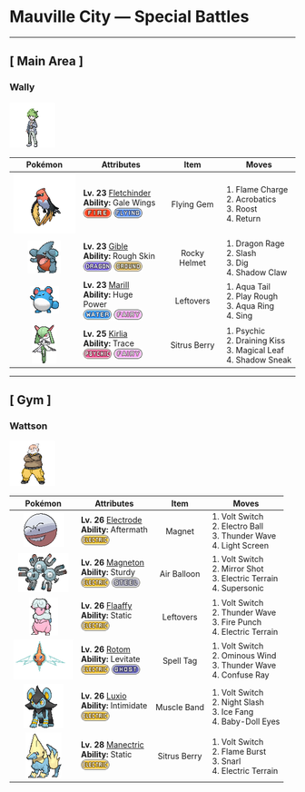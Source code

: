 # Mauville City — Special Battles

---

## [ Main Area ]

### Wally

![Wally](../../assets/important_trainers/wally.png "Wally")

| Pokémon | Attributes | Item | Moves |
|:-------:|------------|:----:|-------|
| ![Fletchinder](../../assets/sprites/fletchinder/front.gif "Fletchinder: The hotter the flame sac on its belly, the faster it can fly, but it takes some time to get the fire going.") | **Lv. 23** [Fletchinder](../../pokemon/fletchinder.md)<br>**Ability:** Gale Wings<br>![fire](../../assets/types/fire.png) ![flying](../../assets/types/flying.png) | Flying Gem | 1. Flame Charge<br>2. Acrobatics<br>3. Roost<br>4. Return |
| ![Gible](../../assets/sprites/gible/front.gif "Gible: It nests in small, horizontal holes in cave walls. It pounces to catch prey that stray too close.") | **Lv. 23** [Gible](../../pokemon/gible.md)<br>**Ability:** Rough Skin<br>![dragon](../../assets/types/dragon.png) ![ground](../../assets/types/ground.png) | Rocky Helmet | 1. Dragon Rage<br>2. Slash<br>3. Dig<br>4. Shadow Claw |
| ![Marill](../../assets/sprites/marill/front.gif "Marill: When fishing for food at the edge of a fast-running stream, Marill wraps its tail around the trunk of a tree. This Pokémon’s tail is flexible and configured to stretch.") | **Lv. 23** [Marill](../../pokemon/marill.md)<br>**Ability:** Huge Power<br>![water](../../assets/types/water.png) ![fairy](../../assets/types/fairy.png) | Leftovers | 1. Aqua Tail<br>2. Play Rough<br>3. Aqua Ring<br>4. Sing |
| ![Kirlia](../../assets/sprites/kirlia/front.gif "Kirlia: Kirlia uses the horns on its head to amplify its psychokinetic power. When the Pokémon uses its power, the air around it becomes distorted, creating mirages of nonexistent scenery.") | **Lv. 25** [Kirlia](../../pokemon/kirlia.md)<br>**Ability:** Trace<br>![psychic](../../assets/types/psychic.png) ![fairy](../../assets/types/fairy.png) | Sitrus Berry | 1. Psychic<br>2. Draining Kiss<br>3. Magical Leaf<br>4. Shadow Sneak |

---

## [ Gym ]

### Wattson

![Wattson](../../assets/important_trainers/wattson.png "Wattson")

| Pokémon | Attributes | Item | Moves |
|:-------:|------------|:----:|-------|
| ![Electrode](../../assets/sprites/electrode/front.gif "Electrode: One of Electrode’s characteristics is its attraction to electricity. It is a problematical Pokémon that congregates mostly at electrical power plants to feed on electricity that has just been generated.") | **Lv. 26** [Electrode](../../pokemon/electrode.md)<br>**Ability:** Aftermath<br>![electric](../../assets/types/electric.png) | Magnet | 1. Volt Switch<br>2. Electro Ball<br>3. Thunder Wave<br>4. Light Screen |
| ![Magneton](../../assets/sprites/magneton/front.gif "Magneton: Magneton emits a powerful magnetic force that is fatal to electronics and precision instruments. Because of this, it is said that some towns warn people to keep this Pokémon inside a Poké Ball.") | **Lv. 26** [Magneton](../../pokemon/magneton.md)<br>**Ability:** Sturdy<br>![electric](../../assets/types/electric.png) ![steel](../../assets/types/steel.png) | Air Balloon | 1. Volt Switch<br>2. Mirror Shot<br>3. Electric Terrain<br>4. Supersonic |
| ![Flaaffy](../../assets/sprites/flaaffy/front.gif "Flaaffy: Flaaffy’s wool quality changes so that it can generate a high amount of static electricity with a small amount of wool. The bare and slick parts of its hide are shielded against electricity.") | **Lv. 26** [Flaaffy](../../pokemon/flaaffy.md)<br>**Ability:** Static<br>![electric](../../assets/types/electric.png) | Leftovers | 1. Volt Switch<br>2. Thunder Wave<br>3. Fire Punch<br>4. Electric Terrain |
| ![Rotom](../../assets/sprites/rotom/front.gif "Rotom: Its body is composed of plasma. It is known to infiltrate electronic devices and wreak havoc.") | **Lv. 26** [Rotom](../../pokemon/rotom.md)<br>**Ability:** Levitate<br>![electric](../../assets/types/electric.png) ![ghost](../../assets/types/ghost.png) | Spell Tag | 1. Volt Switch<br>2. Ominous Wind<br>3. Thunder Wave<br>4. Confuse Ray |
| ![Luxio](../../assets/sprites/luxio/front.gif "Luxio: Strong electricity courses through the tips of its sharp claws. A light scratch causes fainting in foes.") | **Lv. 26** [Luxio](../../pokemon/luxio.md)<br>**Ability:** Intimidate<br>![electric](../../assets/types/electric.png) | Muscle Band | 1. Volt Switch<br>2. Night Slash<br>3. Ice Fang<br>4. Baby-Doll Eyes |
| ![Manectric](../../assets/sprites/manectric/front.gif "Manectric: Manectric discharges strong electricity from its mane. The mane is used for collecting electricity in the atmosphere. This Pokémon creates thunderclouds above its head.") | **Lv. 28** [Manectric](../../pokemon/manectric.md)<br>**Ability:** Static<br>![electric](../../assets/types/electric.png) | Sitrus Berry | 1. Volt Switch<br>2. Flame Burst<br>3. Snarl<br>4. Electric Terrain |

